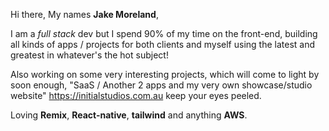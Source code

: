 Hi there, 
My names **Jake Moreland**,

I am a *full stack* dev but I spend 90% of my time on the front-end, building all kinds of apps / projects for both clients and myself using the latest and greatest in whatever's the hot subject!


Also working on some very interesting projects, which will come to light by soon enough, "SaaS / Another 2 apps and my very own showcase/studio website"
https://initialstudios.com.au keep your eyes peeled.

Loving **Remix**, **React-native**, **tailwind** and anything **AWS**.

